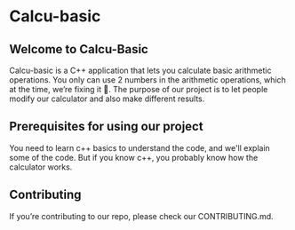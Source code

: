 # Calcu-basic
## Welcome to Calcu-Basic
Calcu-basic is a C++ application that lets you calculate basic arithmetic operations. You only can use 2 numbers in the arithmetic operations, which at the time, we’re fixing it 🔧. The purpose of our project is to let people modify our calculator and also make different results.
## Prerequisites for using our project
You need to learn c++ basics to understand the code, and we'll explain some of the code. But if you know c++, you probably know how the calculator works.
## Contributing
If you’re contributing to our repo, please check our CONTRIBUTING.md.
